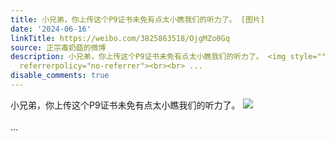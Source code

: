 ```yaml
---
title: 小兄弟，你上传这个P9证书未免有点太小瞧我们的听力了。 [图片]
date: '2024-06-16'
linkTitle: https://weibo.com/3825863518/OjgMZo0Gq
source: 正宗毒奶菇的微博
description: 小兄弟，你上传这个P9证书未免有点太小瞧我们的听力了。 <img style="" src="https://tvax2.sinaimg.cn/large/e40a0b5egy1hqr9w92sqjj20xr0nm4qp.jpg"
  referrerpolicy="no-referrer"><br><br> ...
disable_comments: true
---
```

小兄弟，你上传这个P9证书未免有点太小瞧我们的听力了。 <img style="" src="https://tvax2.sinaimg.cn/large/e40a0b5egy1hqr9w92sqjj20xr0nm4qp.jpg" referrerpolicy="no-referrer"><br><br> ...